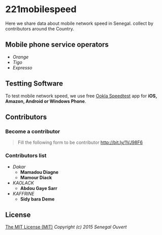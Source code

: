 # 221mobilespeed

Here we share data about mobile network speed in Senegal. collect by contributors around the Country.

## Mobile phone service operators

* *Orange*
* *Tigo*
* *Expresso*

## Testting Software
To test mobile network speed, we use free [Ookla Speedtest](http://www.speedtest.net/mobile/) app for **iOS, Amazon, Android or Windows Phone**.

## Contributors

### Become a contributor

> Fill the following form to be contributor http://bit.ly/1VJ98F6

### Contributors list

* *Dakar*
	* **Mamadou Diagne**
	* **Mamour Diack**
* *KAOLACK*
	* **Abdou Gaye Sarr**
* *KAFFRINE*
	* **Sidy bara Deme**

## License
[The MIT License (MIT)](https://github.com/senegalouvert/221mobilespeed/blob/master/LICENSE)
*Copyright (c) 2015 Senegal Ouvert*
